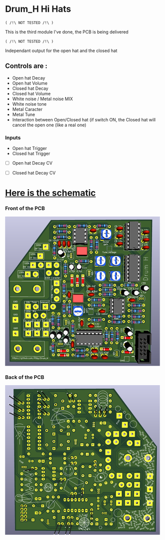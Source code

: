 
# Drum_H Hi Hats

    ( /!\ NOT TESTED /!\ ) 

This is the third module I've done, the PCB is being delivered

    ( /!\ NOT TESTED /!\ )

Independant output for the open hat and the closed hat

## Controls are :

 - Open hat Decay
 - Open hat Volume
 - Closed hat Decay
 - Closed hat Volume
 - White noise / Metal noise MIX
 - White noise tone
 - Metal Caracter
 - Metal Tune
 - Interaction between Open/Closed hat (if switch ON, the Closed hat will cancel the open one (like a real one)

### Inputs

 - Open hat Trigger
 - Closed hat Trigger
 - [ ] Open hat Decay CV
 - [ ] Closed hat Decay CV


# [Here is the schematic](https://github.com/Pl0p/Modular_Synth/blob/main/Drum-H/Drum_H_v2.pdf)

### Front of the PCB 
![Here is the front](https://github.com/Pl0p/Modular_Synth/blob/main/Drum-H/Sources/Front.png)

### Back of the PCB

![Here is the back](https://github.com/Pl0p/Modular_Synth/blob/main/Drum-H/Sources/Back.png)
